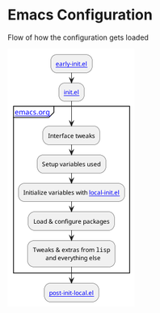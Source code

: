 # Emacs Configuration #

Flow of how the configuration gets loaded

![Flowchart](doc/img/flowchart.png)
